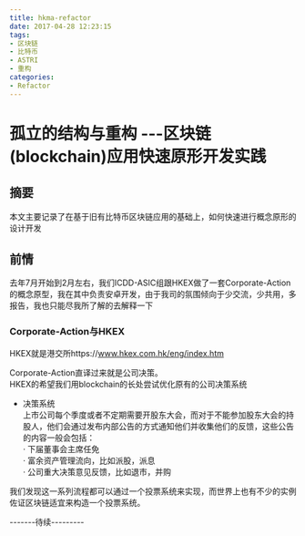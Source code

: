 ```yaml
---
title: hkma-refactor
date: 2017-04-28 12:23:15
tags:
- 区块链
- 比特币
- ASTRI
- 重构
categories:
- Refactor
---
```


# 孤立的结构与重构 ---区块链(blockchain)应用快速原形开发实践

## 摘要
本文主要记录了在基于旧有比特币区块链应用的基础上，如何快速进行概念原形的设计开发

## 前情


去年7月开始到2月左右，我们ICDD-ASIC组跟HKEX做了一套Corporate-Action的概念原型，我在其中负责安卓开发，由于我司的氛围倾向于少交流，少共用，多报告，我也只能尽我所了解的去解释一下

### Corporate-Action与HKEX
HKEX就是港交所https://www.hkex.com.hk/eng/index.htm

Corporate-Action直译过来就是公司决策。  
HKEX的希望我们用blockchain的长处尝试优化原有的公司决策系统

- 决策系统  
上市公司每个季度或者不定期需要开股东大会，而对于不能参加股东大会的持股人，他们会通过发布内部公告的方式通知他们并收集他们的反馈，这些公告的内容一般会包括：  
· 下届董事会主席任免  
· 富余资产管理流向，比如派股，派息  
· 公司重大决策意见反馈，比如退市，并购

我们发现这一系列流程都可以通过一个投票系统来实现，而世界上也有不少的实例佐证区块链适宜来构造一个投票系统。

-------待续---------
